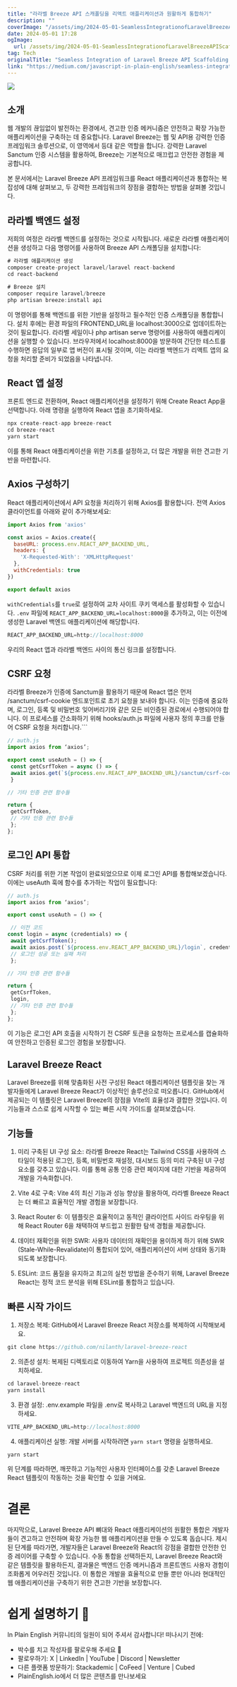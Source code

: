 ```yaml
---
title: "라라벨 Breeze API 스캐폴딩을 리액트 애플리케이션과 원활하게 통합하기"
description: ""
coverImage: "/assets/img/2024-05-01-SeamlessIntegrationofLaravelBreezeAPIScaffoldingwithReactApplications_0.png"
date: 2024-05-01 17:28
ogImage: 
  url: /assets/img/2024-05-01-SeamlessIntegrationofLaravelBreezeAPIScaffoldingwithReactApplications_0.png
tag: Tech
originalTitle: "Seamless Integration of Laravel Breeze API Scaffolding with React Applications"
link: "https://medium.com/javascript-in-plain-english/seamless-integration-of-laravel-breeze-api-scaffolding-with-react-applications-60ed4b672bf1"
---
```



<img src="/assets/img/2024-05-01-SeamlessIntegrationofLaravelBreezeAPIScaffoldingwithReactApplications_0.png" />

## 소개

웹 개발의 끊임없이 발전하는 환경에서, 견고한 인증 메커니즘은 안전하고 확장 가능한 애플리케이션을 구축하는 데 중요합니다. Laravel Breeze는 웹 및 API용 강력한 인증 프레임워크 솔루션으로, 이 영역에서 등대 같은 역할을 합니다. 강력한 Laravel Sanctum 인증 시스템을 활용하여, Breeze는 기본적으로 매끄럽고 안전한 경험을 제공합니다.

본 문서에서는 Laravel Breeze API 프레임워크를 React 애플리케이션과 통합하는 복잡성에 대해 살펴보고, 두 강력한 프레임워크의 장점을 결합하는 방법을 살펴볼 것입니다.

<div class="content-ad"></div>

## 라라벨 백엔드 설정

저희의 여정은 라라벨 백엔드를 설정하는 것으로 시작됩니다. 새로운 라라벨 애플리케이션을 생성하고 다음 명령어를 사용하여 Breeze API 스캐폴딩을 설치합니다:

```js
# 라라벨 애플리케이션 생성
composer create-project laravel/laravel react-backend
cd react-backend

# Breeze 설치
composer require laravel/breeze
php artisan breeze:install api
```

이 명령어를 통해 백엔드를 위한 기반을 설정하고 필수적인 인증 스캐폴딩을 통합합니다. 설치 후에는 환경 파일의 FRONTEND_URL을 localhost:3000으로 업데이트하는 것이 필요합니다. 라라벨 세일이나 php artisan serve 명령어를 사용하여 애플리케이션을 실행할 수 있습니다. 브라우저에서 localhost:8000을 방문하여 간단한 테스트를 수행하면 응답의 일부로 앱 버전이 표시될 것이며, 이는 라라벨 백엔드가 리액트 앱의 요청을 처리할 준비가 되었음을 나타냅니다.

<div class="content-ad"></div>

## React 앱 설정

프론트 엔드로 전환하며, React 애플리케이션을 설정하기 위해 Create React App을 선택합니다. 아래 명령을 실행하여 React 앱을 초기화하세요.

```js
npx create-react-app breeze-react
cd breeze-react
yarn start
```

이를 통해 React 애플리케이션을 위한 기초를 설정하고, 더 많은 개발을 위한 견고한 기반을 마련합니다.

<div class="content-ad"></div>

## Axios 구성하기

React 애플리케이션에서 API 요청을 처리하기 위해 Axios를 활용합니다. 전역 Axios 클라이언트를 아래와 같이 추가해보세요:

```js
import Axios from 'axios'

const axios = Axios.create({
  baseURL: process.env.REACT_APP_BACKEND_URL,
  headers: {
    'X-Requested-With': 'XMLHttpRequest'
  },
  withCredentials: true
})

export default axios
```

`withCredentials`를 `true`로 설정하여 교차 사이트 쿠키 액세스를 활성화할 수 있습니다. `.env` 파일에 `REACT_APP_BACKEND_URL=localhost:8000`을 추가하고, 이는 이전에 생성한 Laravel 백엔드 애플리케이션에 해당합니다.

<div class="content-ad"></div>

```js
REACT_APP_BACKEND_URL=http://localhost:8000
```

우리의 React 앱과 라라벨 백엔드 사이의 통신 링크를 설정합니다.

## CSRF 요청

라라벨 Breeze가 인증에 Sanctum을 활용하기 때문에 React 앱은 먼저 /sanctum/csrf-cookie 엔드포인트로 초기 요청을 보내야 합니다. 이는 인증에 중요하며, 로그인, 등록 및 비밀번호 잊어버리기와 같은 모든 비인증된 경로에서 수행되어야 합니다. 이 프로세스를 간소화하기 위해 hooks/auth.js 파일에 사용자 정의 후크를 만들어 CSRF 요청을 처리합니다.```

<div class="content-ad"></div>

```js
// auth.js
import axios from ‘axios’;

export const useAuth = () => {
 const getCsrfToken = async () => {
 await axios.get(`${process.env.REACT_APP_BACKEND_URL}/sanctum/csrf-cookie`);
 }

// 기타 인증 관련 함수들

return {
 getCsrfToken,
 // 기타 인증 관련 함수들
 };
};
```

## 로그인 API 통합

CSRF 처리를 위한 기본 작업이 완료되었으므로 이제 로그인 API를 통합해보겠습니다. 이에는 useAuth 훅에 함수를 추가하는 작업이 필요합니다:

```js
// auth.js
import axios from ‘axios’;

export const useAuth = () => {

 // 이전 코드
const login = async (credentials) => {
 await getCsrfToken();
 await axios.post(`${process.env.REACT_APP_BACKEND_URL}/login`, credentials);
 // 로그인 성공 또는 실패 처리
 };

// 기타 인증 관련 함수들

return {
 getCsrfToken,
 login,
 // 기타 인증 관련 함수들
 };
};
```

<div class="content-ad"></div>

이 기능은 로그인 API 호출을 시작하기 전 CSRF 토큰을 요청하는 프로세스를 캡슐화하여 안전하고 인증된 로그인 경험을 보장합니다.

## Laravel Breeze React

Laravel Breeze를 위해 맞춤화된 사전 구성된 React 애플리케이션 템플릿을 찾는 개발자들에게 Laravel Breeze React가 이상적인 솔루션으로 떠오릅니다. GitHub에서 제공되는 이 템플릿은 Laravel Breeze의 장점을 Vite의 효율성과 결합한 것입니다. 이 기능들과 스스로 쉽게 시작할 수 있는 빠른 시작 가이드를 살펴보겠습니다.

## 기능들

<div class="content-ad"></div>

1. 미리 구축된 UI 구성 요소: 라라벨 Breeze React는 Tailwind CSS를 사용하여 스타일이 적용된 로그인, 등록, 비밀번호 재설정, 대시보드 등의 미리 구축된 UI 구성 요소를 갖추고 있습니다. 이를 통해 공통 인증 관련 페이지에 대한 기반을 제공하여 개발을 가속화합니다.

2. Vite 4로 구축: Vite 4의 최신 기능과 성능 향상을 활용하여, 라라벨 Breeze React는 더 빠르고 효율적인 개발 경험을 보장합니다.

3. React Router 6: 이 템플릿은 효율적이고 동적인 클라이언트 사이드 라우팅을 위해 React Router 6을 채택하여 부드럽고 원활한 탐색 경험을 제공합니다.

4. 데이터 재확인을 위한 SWR: 사용자 데이터의 재확인을 용이하게 하기 위해 SWR (Stale-While-Revalidate)이 통합되어 있어, 애플리케이션이 서버 상태와 동기화되도록 보장합니다.

<div class="content-ad"></div>

5. ESLint: 코드 품질을 유지하고 최고의 실천 방법을 준수하기 위해, Laravel Breeze React는 정적 코드 분석을 위해 ESLint를 통합하고 있습니다.

## 빠른 시작 가이드

1. 저장소 복제: GitHub에서 Laravel Breeze React 저장소를 복제하여 시작해보세요.

```js
git clone https://github.com/nilanth/laravel-breeze-react
```

<div class="content-ad"></div>

2. 의존성 설치: 복제된 디렉토리로 이동하여 Yarn을 사용하여 프로젝트 의존성을 설치하세요.

```js
cd laravel-breeze-react
yarn install
```

3. 환경 설정: .env.example 파일을 .env로 복사하고 Laravel 백엔드의 URL을 지정하세요.

```js
VITE_APP_BACKEND_URL=http://localhost:8000
```

<div class="content-ad"></div>

4. 애플리케이션 실행: 개발 서버를 시작하려면 `yarn start` 명령을 실행하세요.

```js
yarn start
```

위 단계를 따라하면, 깨끗하고 기능적인 사용자 인터페이스를 갖춘 Laravel Breeze React 템플릿이 작동하는 것을 확인할 수 있을 거에요.

# 결론

<div class="content-ad"></div>

마지막으로, Laravel Breeze API 뼈대와 React 애플리케이션의 원활한 통합은 개발자들이 견고하고 안전하며 확장 가능한 웹 애플리케이션을 만들 수 있도록 돕습니다. 제시된 단계를 따라가면, 개발자들은 Laravel Breeze와 React의 강점을 결합한 안전한 인증 레이어를 구축할 수 있습니다. 수동 통합을 선택하든지, Laravel Breeze React와 같은 템플릿을 활용하든지, 결과물은 백엔드 인증 메커니즘과 프론트엔드 사용자 경험이 조화롭게 어우러진 것입니다. 이 통합은 개발을 효율적으로 만들 뿐만 아니라 현대적인 웹 애플리케이션을 구축하기 위한 견고한 기반을 보장합니다.

# 쉽게 설명하기 🚀

In Plain English 커뮤니티의 일원이 되어 주셔서 감사합니다! 떠나시기 전에:

- 박수를 치고 작성자를 팔로우해 주세요 👏️
- 팔로우하기: X | LinkedIn | YouTube | Discord | Newsletter
- 다른 플랫폼 방문하기: Stackademic | CoFeed | Venture | Cubed
- PlainEnglish.io에서 더 많은 콘텐츠를 만나보세요